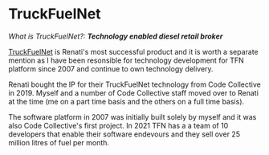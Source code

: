 # TruckFuelNet

*What is TruckFuelNet?:* ***Technology enabled diesel retail broker***  

[TruckFuelNet](https://www.tfn.co.za) is Renati's most successful product and it is worth a separate mention as I have been resonsible for technology development for TFN platform since 2007 and continue to own technology delivery. 

Renati bought the IP for their TruckFuelNet technology from Code Collective in 2019. Myself and a number of Code Collective staff moved over to Renati at the time (me on a part time basis and the others on a full time basis).

The software platform in 2007 was initially built solely by myself and it was also Code Collective's first project. In 2021 TFN has a a team of 10 developers that enable their software endevours and they sell over 25 million litres of fuel per month.
